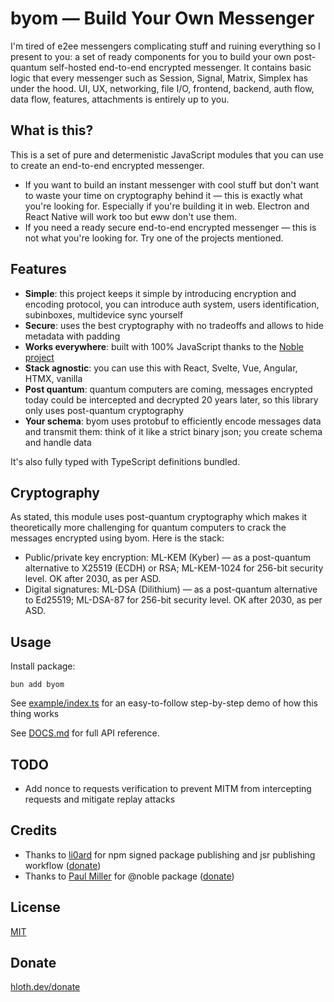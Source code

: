 # byom — Build Your Own Messenger

I'm tired of e2ee messengers complicating stuff and ruining everything so I present to you: a set of ready components for you to build your own post-quantum self-hosted end-to-end encrypted messenger. It contains basic logic that every messenger such as Session, Signal, Matrix, Simplex has under the hood. UI, UX, networking, file I/O, frontend, backend, auth flow, data flow, features, attachments is entirely up to you.

## What is this?

This is a set of pure and determenistic JavaScript modules that you can use to create an end-to-end encrypted messenger.

- If you want to build an instant messenger with cool stuff but don't want to waste your time on cryptography behind it — this is exactly what you're looking for. Especially if you're building it in web. Electron and React Native will work too but eww don't use them.
- If you need a ready secure end-to-end encrypted messenger — this is not what you're looking for. Try one of the projects mentioned.

## Features

- **Simple**: this project keeps it simple by introducing encryption and encoding protocol, you can introduce auth system, users identification, subinboxes, multidevice sync yourself
- **Secure**: uses the best cryptography with no tradeoffs and allows to hide metadata with padding
- **Works everywhere**: built with 100% JavaScript thanks to the [Noble project](https://paulmillr.com/noble/)
- **Stack agnostic**: you can use this with React, Svelte, Vue, Angular, HTMX, vanilla
- **Post quantum**: quantum computers are coming, messages encrypted today could be intercepted and decrypted 20 years later, so this library only uses post-quantum cryptography
- **Your schema**: byom uses protobuf to efficiently encode messages data and transmit them: think of it like a strict binary json; you create schema and handle data

It's also fully typed with TypeScript definitions bundled.

## Cryptography

As stated, this module uses post-quantum cryptography which makes it theoretically more challenging for quantum computers to crack the messages encrypted using byom. Here is the stack:

- Public/private key encryption: ML-KEM (Kyber) — as a post-quantum alternative to X25519 (ECDH) or RSA; ML-KEM-1024 for 256-bit security level. OK after 2030, as per ASD.
- Digital signatures: ML-DSA (Dilithium) — as a post-quantum alternative to Ed25519; ML-DSA-87 for 256-bit security level. OK after 2030, as per ASD.

## Usage

Install package:

```
bun add byom
```

See [example/index.ts](https://github.com/VityaSchel/byom/blob/main/example/index.ts) for an easy-to-follow step-by-step demo of how this thing works

See [DOCS.md](https://github.com/VityaSchel/byom/blob/main/DOCS.md) for full API reference.

## TODO

- Add nonce to requests verification to prevent MITM from intercepting requests and mitigate replay attacks

## Credits

- Thanks to [li0ard](https://github.com/li0ard) for npm signed package publishing and jsr publishing workflow ([donate](https://li0ard.rest/donate))
- Thanks to [Paul Miller](https://github.com/paulmillr) for @noble package ([donate](https://github.com/sponsors/paulmillr/))

## License

[MIT](./LICENSE)

## Donate

[hloth.dev/donate](https://hloth.dev/donate)
